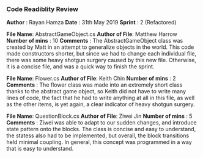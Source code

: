 ﻿### Code Readiblity Review
**Author** : Rayan Hamza
**Date**   : 31th May 2019
**Sprint** : 2 (Refactored)

**File Name**:  AbstractGameObject.cs
**Author of File**: Matthew Harrow
**Number of mins** : 10 
**Comments** : The AbstractGameObject class was created by Matt in an attempt to generalize 
			   objects in the world. This code made constructors shorter, but since we had
			   to change each individual file, there was some heavy shotgun surgery caused
			   by this new file. Otherwise, it is a concise file, and was a quick way to 
			   finish the sprint.


**File Name**:  Flower.cs
**Author of File**: Keith Chin
**Number of mins** : 2
**Comments** : The flower class was made into an extremely short class thanks to the abstract
			   game object, so Keith did not have to write many lines of code, the fact that 
			   he had to write anything at all in this file, as well as the other items, is 
			   yet again, a clear indicator of heavy shotgun surgery.

**File Name**:  QuestionBlock.cs
**Author of File**: Ziwei Jin
**Number of mins** : 5
**Comments** : Ziwei was able to adapt to our sudden changes, and introduce state pattern
			   onto the blocks. The class is concise and easy to understand, the statess
			   also had to be implemented, but overall, the block transitions held
			   minimal coupling. In general, this concept was programmed in a way that is
			   easy to understand.